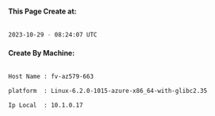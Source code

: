 
   
#### This Page Create at:

```bash

2023-10-29 - 08:24:07 UTC

```

#### Create By Machine:

```bash

Host Name : fv-az579-663

platform  : Linux-6.2.0-1015-azure-x86_64-with-glibc2.35

Ip Local  : 10.1.0.17

```

